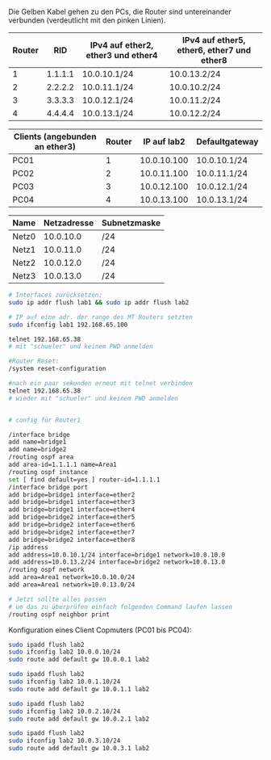 Die Gelben Kabel gehen zu den PCs, die Router sind untereinander verbunden (verdeutlicht mit den pinken Linien).

| Router | RID | IPv4 auf ether2, ether3 und ether4 | IPv4 auf ether5, ether6, ether7 und ether8 |
| ---- | ---- | ---- | ---- |
| 1 | 1.1.1.1 | 10.0.10.1/24 | 10.0.13.2/24 |
| 2 | 2.2.2.2 | 10.0.11.1/24 | 10.0.10.2/24 |
| 3 | 3.3.3.3 | 10.0.12.1/24 | 10.0.11.2/24 |
| 4 | 4.4.4.4 | 10.0.13.1/24 | 10.0.12.2/24 |

| Clients (angebunden an ether3) | Router | IP auf lab2 | Defaultgateway |
| ---- | ---- | ---- | ---- |
| PC01 | 1 | 10.0.10.100 | 10.0.10.1/24 |
| PC02 | 2 | 10.0.11.100 | 10.0.11.1/24 |
| PC03 | 3 | 10.0.12.100 | 10.0.12.1/24 |
| PC04 | 4 | 10.0.13.100 | 10.0.13.1/24 |

| Name | Netzadresse | Subnetzmaske |
| ---- | ---- | ---- |
| Netz0 | 10.0.10.0 | /24 |
| Netz1 | 10.0.11.0 | /24 |
| Netz2 | 10.0.12.0 | /24 |
| Netz3 | 10.0.13.0 | /24 |


```BASH
# Interfaces zurücksetzen:
sudo ip addr flush lab1 && sudo ip addr flush lab2

# IP auf eine adr. der range des MT Routers setzten 
sudo ifconfig lab1 192.168.65.100

telnet 192.168.65.38
# mit "schueler" und keinem PWD anmelden

#Router Reset:
/system reset-configuration

#nach ein paar sekunden erneut mit telnet verbinden
telnet 192.168.65.38
# wieder mit "schueler" und keinem PWD anmelden


# config für Router1

/interface bridge
add name=bridge1
add name=bridge2
/routing ospf area
add area-id=1.1.1.1 name=Area1
/routing ospf instance
set [ find default=yes ] router-id=1.1.1.1
/interface bridge port
add bridge=bridge1 interface=ether2
add bridge=bridge1 interface=ether3
add bridge=bridge1 interface=ether4
add bridge=bridge2 interface=ether5
add bridge=bridge2 interface=ether6
add bridge=bridge2 interface=ether7
add bridge=bridge2 interface=ether8
/ip address
add address=10.0.10.1/24 interface=bridge1 network=10.0.10.0
add address=10.0.13.2/24 interface=bridge2 network=10.0.13.0
/routing ospf network
add area=Area1 network=10.0.10.0/24
add area=Area1 network=10.0.13.0/24

# Jetzt sollte alles passen
# um das zu überprüfen einfach folgenden Command laufen lassen
/routing ospf neighbor print

```

Konfiguration eines Client Copmuters (PC01 bis PC04):

```BASH
sudo ipadd flush lab2
sudo ifconfig lab2 10.0.0.10/24
sudo route add default gw 10.0.0.1 lab2
```

```BASH
sudo ipadd flush lab2
sudo ifconfig lab2 10.0.1.10/24
sudo route add default gw 10.0.1.1 lab2
```

```BASH
sudo ipadd flush lab2
sudo ifconfig lab2 10.0.2.10/24
sudo route add default gw 10.0.2.1 lab2
```

```BASH
sudo ipadd flush lab2
sudo ifconfig lab2 10.0.3.10/24
sudo route add default gw 10.0.3.1 lab2
```
